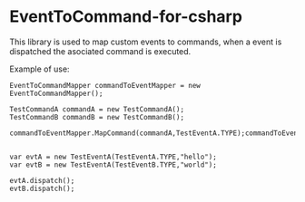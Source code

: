 # EventToCommand-for-csharp
This library is used to map custom events to commands,
when a event is dispatched the asociated command is executed.

Example of use:

    EventToCommandMapper commandToEventMapper = new EventToCommandMapper();

    TestCommandA commandA = new TestCommandA();
    TestCommandB commandB = new TestCommandB();

    commandToEventMapper.MapCommand(commandA,TestEventA.TYPE);commandToEventMapper.MapCommand(commandB,TestEventB.TYPE);


    var evtA = new TestEventA(TestEventA.TYPE,"hello");
    var evtB = new TestEventA(TestEventB.TYPE,"world");

    evtA.dispatch();
    evtB.dispatch();